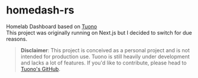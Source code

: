 # homedash-rs

Homelab Dashboard based on [Tuono](https://github.com/tuono-labs/tuono)  
This project was originally running on Next.js but I decided to switch for due reasons.

> **Disclaimer**: This project is conceived as a personal project and is not intended for production use. Tuono is still heavily under development and lacks a lot of features. If you'd like to contribute, please head to [Tuono's GitHub](https://github.com/tuono-labs/tuono).
